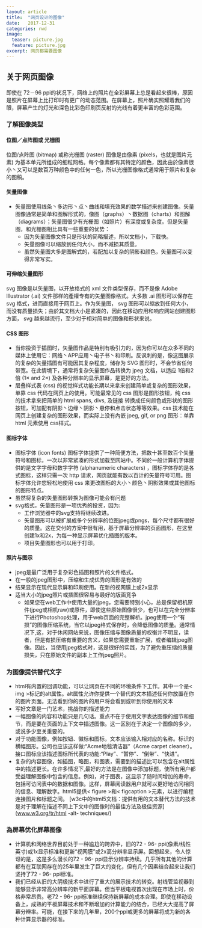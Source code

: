 ```yaml
---
layout: article
title:  "网页设计的图像"
date:   2017-12-31
categories: rwd
image:
  teaser: picture.jpg
  feature: picture.jpg
excerpt: 网页都需要图像
---
```


## 关于网页图像

即使在 72－96 ppi的状况下，网络上的照片在全彩屏幕上总是看起来很棒，原因是照片在屏幕上比打印时有更广的动态范围。在屏幕上，照片确实照耀着我们的眼，屏幕产生的灯光和深色比彩色印刷页反射的光线有着更丰富的色彩范围。

### 了解图像类型

#### 位图／点阵图或 光栅图

位图/点阵图 (bitmap) 或称光栅图 (raster) 图像是由像素 (pixels，也就是图片元素) 为基本单元所组成的细粒网格。每个像素都有其特定的颜色，因此由於像素很小丶又可以是数百万种颜色中的任何一色，所以光栅图像格式通常用于照片和复杂的图稿。

#### 矢量图像
- 矢量图使用线条丶多边形丶点丶曲线和填充效果的数学描述来创建图像。矢量图像通常是简单和图解形式的，像图（graphs）丶数据图（charts）和图解（diagrams）；矢量图很少有光栅图（如照片）有深度或复杂度。但是矢量图，和光栅图相比具有一些重要的优势：
    - 因为矢量图像文件只是形状的简略描述，所以文档小，下载快。
    - 矢量图像可以缩放到任何大小，而不减损其质量。
    - 虽然矢量图大多是图解式的，若配加以复杂的阴影和颜色，矢量图可以变得非常写实。

#### 可伸缩矢量图形

svg 图像是以矢量图，以开放格式的 xml 文件类型保存，而不是像 Adobe Illustrator (.ai) 文件那样的產權专有的矢量图像格式。大多数 .ai 图形可以保存在 svg 格式，进而直接用于网页上。作为矢量图， svg 图形可以缩放到任何大小，而没有质量损失；由於其文档大小是紧凑的，因此在移动应用和响应网站创建图形方面， svg 越来越流行，至少对于相对简单的图像和形状来说。

#### CSS 图形
- 当你投资于插图时，矢量图作品是特别有吸引力的，因为你可以在众多不同的媒体上使用它：网络丶APP应用丶电子书丶和印刷。反讽刺的是，像这图展示的复杂的矢量插图有可能因其复杂程度，储存为 SVG 图形时，不会节省任何带宽。在此情境下，通常将复杂矢量图作品转换为 jpeg 文档，以适应 1倍和2倍 (1× and 2×) 及各种分辨率的显示屏幕，是更好的方法。
- 层叠样式表 (css) 的视觉样式功能长期以来拿来创建简单或复杂的图形效果，单靠 css 代码在网页上的使用。可能最常见的 css 图形是图形按钮，纯 css 的技术拿來把简单的 html spans, divs, 及链接 转换成任何颜色或形状的图形按钮，可加配有阴影丶边缘丶阴影丶悬停和点击状态等等效果。css 技术能在网页上创建复杂的图形效果，而实际上没有內嵌 jpeg, gif, or png 图形：单靠 html 元素使用 css样式。

#### 图标字体
- 图标字体 (icon fonts)  图标字体提供了一种简便方法，把数十甚至数百个矢量符号和图标，一次以非常紧凑的形式加载至网站中。不同於一般计算机字体提供的是文字字母和数字字符 (alphanumeric characters) ，图标字体存的是各式图标，这样只需一次 http 请求，网页就能有数以百计的矢量符号可用。图标字体允许您轻松地使用 css 来更改图标的大小丶颜色丶阴影效果或其他图标的图形特点。
- 虽然将复杂的矢量图形转换为图像可能会有问题
- svg格式，矢量图形是一项优秀的投资，因为:
   - 工作浏览器中的svg支持将继续改进。
   - 矢量图形可以被扩展成多个分辨率的位图jpeg或pngs，每个尺寸都有很好的质量。这在交付的方案中很有用，基于屏幕分辨率的页面图形，在这里创建1x和2x，为每一种显示屏幕优化插图的版本。
   - 项目矢量图形也可以用于打印。
   
#### 照片与图示
- jpeg是最广泛用于复杂彩色插图和照片的文件格式。
- 在一般的jpeg图形中，压缩和生成优秀的图形是有效的
- 结果显示在现代显示屏和印刷使用。在新的视网膜上或2x显示
- 适当大小的jpeg照片或插图很容易与最好的版画竞争
     - 如果您在web工作中使用大量的jpeg，您需要特别小心，总是保留相机原件(jpeg或相机raw)或原件，即使这些原始图像很少，也可以在完全分辨率下进行Photoshop处理，用于web页面的完整解析。jpeg使用一个“有损”的图像压缩系统，当它以jpeg格式保存时，会降低图像的质量。通常情况下,这，对于休闲网站来说，图像压缩与图像质量的权衡并不明显，读者，但是有损压缩有重要的含义，如果您需要重新扩展，或者编辑jpeg图像。因此，当使用jpeg格式时，这是很好的实践，为了避免重压缩的质量损失，只在原始文件的副本上工作jpeg照片。

### 为图像提供替代文字
- html有内置的回调功能，可以让网页在不同的环境条件下工作。其中一个是< img >标记的alt属性。alt属性允许你提供一个替代的文本描述任何你放置在你的图片页面。无法看到你的图片的用户将会看到或听到你使用的文本
- 写好文章是一门艺术，挑战你的描述能力
- 一幅图像的内容和功能只是几句话。重点不在于使用文字表达图像的细节和细节，而是要在页面的上下文中描述图像。这一区别在于决定一个图像的多少，或说多少至关重要的。
- 对于功能图像，例如按钮、徽标和图标，文本应该输入相对应的名称。标识的横幅图形。公司也应该这样做:“Acme地毯清洁器”（Acme carpet cleaner）。接口图标应该描述图标所代表的功能:“Play”、“暂停”、“倒带”、“快进”。
- 复杂的内容图像，如插图，略图，和图表，需要到的描述比可以包含在alt属性中的描述更长。在许多情况下,最好的方法是在图像中添加标题，使所有用户都受益理解图像中包含的信息。例如，对于图表，这显示了随时间增加的寿命，包括可访问表中的数据和图像。这样，屏幕阅读器用户就可以更好地访问相同的信息、理解数字。html5提供< figure >和< figcaption >元素，以进行编程连接图片和标题之间。
[w3c中的html5文档：提供有用的文本替代方法的技术是对于理解在描述不同上下文中的图像时的最佳方法及极佳资源](www.w3.org/tr/html -alt- techniques/)

### 為屏幕优化屏幕图像
- 计算机和网络世界目前处于一种尴尬的跨界中，旧的72 - 96- ppi(像素/线性英寸)或1x显示标准和更新“视网膜”或2x高分辨率显示屏。回想起来，令人惊讶的是，这是多么漫长的72 - 96- ppi显示分辨率持续。几乎所有其他的计算都有在互联网存在的25年里发生了巨大的变化，但有几个因素结合起来让我们坚持了72 - 96- ppi标准。
- 我们已经从旧的大阴极技术中进行了重大的展示技术的转变。射线管监视器到能够显示非常高分辨率的新平面屏幕。但当平板电视首次出现在市场上时，价格非常昂贵。老72 - 96- ppi标准继续保持新屏幕的成本合理。即使在移动设备上，成熟的平板屏幕技术和不断增加的计算能力的结合，已经大大提高了屏幕分辨率。可能，在接下来的几年里，200个ppi或更多的屏幕将成为新的各种计算显示器的标准。